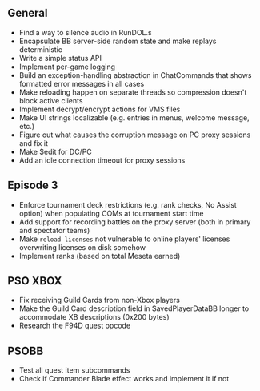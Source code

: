 ## General

- Find a way to silence audio in RunDOL.s
- Encapsulate BB server-side random state and make replays deterministic
- Write a simple status API
- Implement per-game logging
- Build an exception-handling abstraction in ChatCommands that shows formatted error messages in all cases
- Make reloading happen on separate threads so compression doesn't block active clients
- Implement decrypt/encrypt actions for VMS files
- Make UI strings localizable (e.g. entries in menus, welcome message, etc.)
- Figure out what causes the corruption message on PC proxy sessions and fix it
- Make $edit for DC/PC
- Add an idle connection timeout for proxy sessions

## Episode 3

- Enforce tournament deck restrictions (e.g. rank checks, No Assist option) when populating COMs at tournament start time
- Add support for recording battles on the proxy server (both in primary and spectator teams)
- Make `reload licenses` not vulnerable to online players' licenses overwriting licenses on disk somehow
- Implement ranks (based on total Meseta earned)

## PSO XBOX

- Fix receiving Guild Cards from non-Xbox players
- Make the Guild Card description field in SavedPlayerDataBB longer to accommodate XB descriptions (0x200 bytes)
- Research the F94D quest opcode

## PSOBB

- Test all quest item subcommands
- Check if Commander Blade effect works and implement it if not
